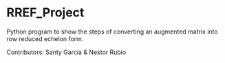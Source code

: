 # RREF_Project

Python program to show the steps of converting an augmented matrix into row reduced echelon form.

Contributors: Santy Garcia & Nestor Rubio
